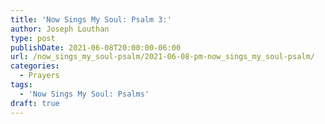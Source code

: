 ```yaml
---
title: 'Now Sings My Soul: Psalm 3:'
author: Joseph Louthan
type: post
publishDate: 2021-06-08T20:00:00-06:00
url: /now_sings_my_soul-psalm/2021-06-08-pm-now_sings_my_soul-psalm/
categories:
  - Prayers
tags:
  - 'Now Sings My Soul: Psalms'
draft: true
---
```

<pre>
<div style="font-variant: small-caps;">

</div>

</pre>
